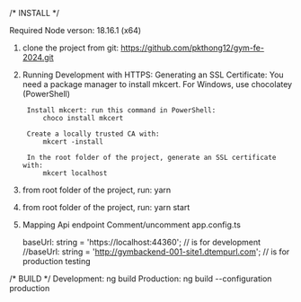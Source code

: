 /* INSTALL */

Required Node verson: 18.16.1 (x64)


1) clone the project from git: https://github.com/pkthong12/gym-fe-2024.git

2) Running Development with HTTPS:
    Generating an SSL Certificate:
    You need a package manager to install mkcert. For Windows, use chocolatey (PowerShell)

        Install mkcert: run this command in PowerShell:
            choco install mkcert

        Create a locally trusted CA with:
            mkcert -install

        In the root folder of the project, generate an SSL certificate with:
            mkcert localhost

3) from root folder of the project, run:
    yarn

4) from root folder of the project, run:
    yarn start

6) Mapping Api endpoint
    Comment/uncomment app.config.ts

    baseUrl: string = 'https://localhost:44360'; // is for development
    //baseUrl: string = 'http://gymbackend-001-site1.dtempurl.com'; // is for production testing

/* BUILD */
    Development: ng build
    Production: ng build --configuration production
